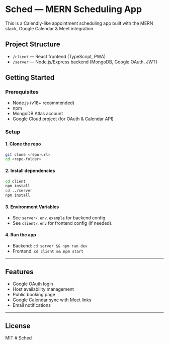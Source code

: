 # Sched — MERN Scheduling App

This is a Calendly-like appointment scheduling app built with the MERN stack, Google Calendar & Meet integration.

## Project Structure

- `/client` — React frontend (TypeScript, PWA)
- `/server` — Node.js/Express backend (MongoDB, Google OAuth, JWT)

## Getting Started

### Prerequisites
- Node.js (v18+ recommended)
- npm
- MongoDB Atlas account
- Google Cloud project (for OAuth & Calendar API)

### Setup

#### 1. Clone the repo
```sh
git clone <repo-url>
cd <repo-folder>
```

#### 2. Install dependencies
```sh
cd client
npm install
cd ../server
npm install
```

#### 3. Environment Variables
- See `server/.env.example` for backend config.
- See `client/.env` for frontend config (if needed).

#### 4. Run the app
- Backend: `cd server && npm run dev`
- Frontend: `cd client && npm start`

---

## Features
- Google OAuth login
- Host availability management
- Public booking page
- Google Calendar sync with Meet links
- Email notifications

---

## License
MIT #   S c h e d  
 